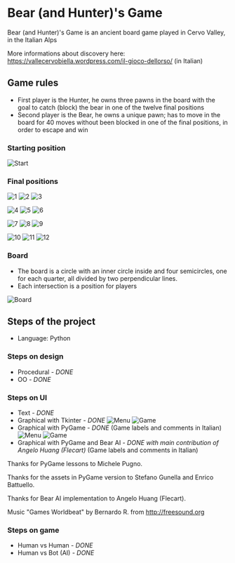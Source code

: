 # Bear (and Hunter)'s Game #

Bear (and Hunter)'s Game is an ancient board game played in Cervo Valley, in the Italian Alps

More informations about discovery here:
https://vallecervobiella.wordpress.com/il-gioco-dellorso/
 (in Italian)

## Game rules ##

* First player is the Hunter, he owns three  pawns in the board with the goal to catch (block) the bear in one of the twelve final positions
* Second player is the Bear, he owns a unique pawn; has to move in the board for 40 moves without been blocked in one of the final positions, in order to escape and win

### Starting position ###

![Start](img/Start.png)

### Final positions ###

![1](img/Final01.png) ![2](img/Final02.png) ![3](img/Final03.png)

![4](img/Final04.png) ![5](img/Final05.png) ![6](img/Final06.png)

![7](img/Final07.png) ![8](img/Final08.png) ![9](img/Final09.png)

![10](img/Final10.png) ![11](img/Final11.png) ![12](img/Final12.png)


### Board ###

* The board is a circle with an inner circle inside and four semicircles, one for each quarter, all divided by two perpendicular lines.
* Each intersection is a position for players

![Board](img/BearBoard.jpg)

## Steps of the project ##

* Language: Python

### Steps on design

* Procedural _- DONE_
* OO _- DONE_

### Steps on UI ###

* Text _- DONE_
* Graphical with Tkinter _- DONE_
![Menu](img/GUI-Menu.png)
![Game](img/GUI-Game.png)
* Graphical with PyGame _- DONE_ (Game labels and comments in Italian)
![Menu](img/PyGameVersion-Menu.png)
![Game](img/PyGameVersion-Game.png)
* Graphical with PyGame and Bear AI _- DONE with main contribution of Angelo Huang (Flecart)_ (Game labels and comments in Italian)

Thanks for PyGame lessons to Michele Pugno.

Thanks for the assets in PyGame version to Stefano Gunella and Enrico Battuello.

Thanks for Bear AI implementation to Angelo Huang (Flecart).

Music "Games Worldbeat" by Bernardo R. from http://freesound.org

### Steps on game ###

* Human vs Human _- DONE_
* Human vs Bot (AI) _- DONE_
